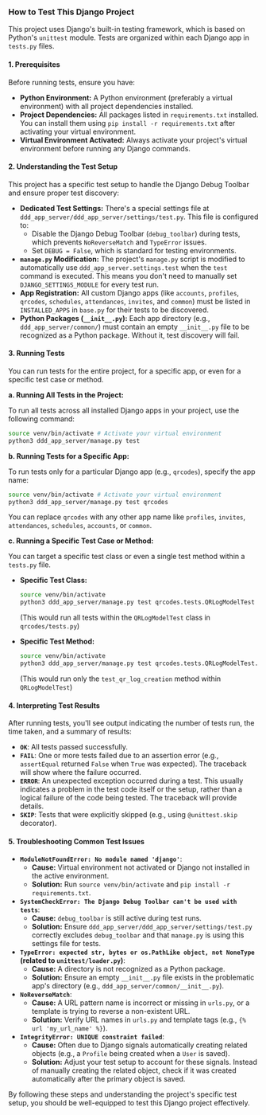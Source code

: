 ### How to Test This Django Project

This project uses Django's built-in testing framework, which is based on Python's `unittest` module. Tests are organized within each Django app in `tests.py` files.

#### 1. Prerequisites

Before running tests, ensure you have:
*   **Python Environment:** A Python environment (preferably a virtual environment) with all project dependencies installed.
*   **Project Dependencies:** All packages listed in `requirements.txt` installed. You can install them using `pip install -r requirements.txt` after activating your virtual environment.
*   **Virtual Environment Activated:** Always activate your project's virtual environment before running any Django commands.

#### 2. Understanding the Test Setup

This project has a specific test setup to handle the Django Debug Toolbar and ensure proper test discovery:

*   **Dedicated Test Settings:** There's a special settings file at `ddd_app_server/ddd_app_server/settings/test.py`. This file is configured to:
    *   Disable the Django Debug Toolbar (`debug_toolbar`) during tests, which prevents `NoReverseMatch` and `TypeError` issues.
    *   Set `DEBUG = False`, which is standard for testing environments.
*   **`manage.py` Modification:** The project's `manage.py` script is modified to automatically use `ddd_app_server.settings.test` when the `test` command is executed. This means you don't need to manually set `DJANGO_SETTINGS_MODULE` for every test run.
*   **App Registration:** All custom Django apps (like `accounts`, `profiles`, `qrcodes`, `schedules`, `attendances`, `invites`, and `common`) must be listed in `INSTALLED_APPS` in `base.py` for their tests to be discovered.
*   **Python Packages (`__init__.py`):** Each app directory (e.g., `ddd_app_server/common/`) must contain an empty `__init__.py` file to be recognized as a Python package. Without it, test discovery will fail.

#### 3. Running Tests

You can run tests for the entire project, for a specific app, or even for a specific test case or method.

**a. Running All Tests in the Project:**

To run all tests across all installed Django apps in your project, use the following command:

```bash
source venv/bin/activate # Activate your virtual environment
python3 ddd_app_server/manage.py test
```

**b. Running Tests for a Specific App:**

To run tests only for a particular Django app (e.g., `qrcodes`), specify the app name:

```bash
source venv/bin/activate # Activate your virtual environment
python3 ddd_app_server/manage.py test qrcodes
```

You can replace `qrcodes` with any other app name like `profiles`, `invites`, `attendances`, `schedules`, `accounts`, or `common`.

**c. Running a Specific Test Case or Method:**

You can target a specific test class or even a single test method within a `tests.py` file.

*   **Specific Test Class:**
    ```bash
    source venv/bin/activate
    python3 ddd_app_server/manage.py test qrcodes.tests.QRLogModelTest
    ```
    (This would run all tests within the `QRLogModelTest` class in `qrcodes/tests.py`)

*   **Specific Test Method:**
    ```bash
    source venv/bin/activate
    python3 ddd_app_server/manage.py test qrcodes.tests.QRLogModelTest.test_qr_log_creation
    ```
    (This would run only the `test_qr_log_creation` method within `QRLogModelTest`)

#### 4. Interpreting Test Results

After running tests, you'll see output indicating the number of tests run, the time taken, and a summary of results:

*   **`OK`**: All tests passed successfully.
*   **`FAIL`**: One or more tests failed due to an assertion error (e.g., `assertEqual` returned `False` when `True` was expected). The traceback will show where the failure occurred.
*   **`ERROR`**: An unexpected exception occurred during a test. This usually indicates a problem in the test code itself or the setup, rather than a logical failure of the code being tested. The traceback will provide details.
*   **`SKIP`**: Tests that were explicitly skipped (e.g., using `@unittest.skip` decorator).

#### 5. Troubleshooting Common Test Issues

*   **`ModuleNotFoundError: No module named 'django'`**:
    *   **Cause:** Virtual environment not activated or Django not installed in the active environment.
    *   **Solution:** Run `source venv/bin/activate` and `pip install -r requirements.txt`.
*   **`SystemCheckError: The Django Debug Toolbar can't be used with tests`**:
    *   **Cause:** `debug_toolbar` is still active during test runs.
    *   **Solution:** Ensure `ddd_app_server/ddd_app_server/settings/test.py` correctly excludes `debug_toolbar` and that `manage.py` is using this settings file for tests.
*   **`TypeError: expected str, bytes or os.PathLike object, not NoneType` (related to `unittest/loader.py`)**:
    *   **Cause:** A directory is not recognized as a Python package.
    *   **Solution:** Ensure an empty `__init__.py` file exists in the problematic app's directory (e.g., `ddd_app_server/common/__init__.py`).
*   **`NoReverseMatch`**:
    *   **Cause:** A URL pattern name is incorrect or missing in `urls.py`, or a template is trying to reverse a non-existent URL.
    *   **Solution:** Verify URL names in `urls.py` and template tags (e.g., `{% url 'my_url_name' %}`).
*   **`IntegrityError: UNIQUE constraint failed`**:
    *   **Cause:** Often due to Django signals automatically creating related objects (e.g., a `Profile` being created when a `User` is saved).
    *   **Solution:** Adjust your test setup to account for these signals. Instead of manually creating the related object, check if it was created automatically after the primary object is saved.

By following these steps and understanding the project's specific test setup, you should be well-equipped to test this Django project effectively.
